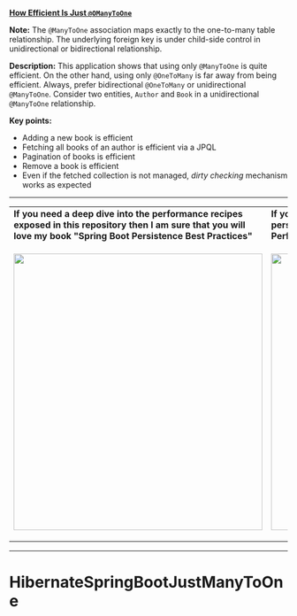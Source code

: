 **[How Efficient Is Just `@OManyToOne`](https://github.com/AnghelLeonard/Hibernate-SpringBoot/tree/master/HibernateSpringBootJustManyToOne)**

**Note:** The `@ManyToOne` association maps exactly to the one-to-many table relationship. The underlying foreign key is under child-side control in unidirectional or bidirectional relationship.

**Description:** This application shows that using only `@ManyToOne` is quite efficient. On the other hand, using only `@OneToMany` is far away from being efficient. Always, prefer bidirectional `@OneToMany` or unidirectional `@ManyToOne`. Consider two entities, `Author` and `Book` in a unidirectional `@ManyToOne` relationship.

**Key points:**
- Adding a new book is efficient
- Fetching all books of an author is efficient via a JPQL
- Pagination of books is efficient
- Remove a book is efficient
- Even if the fetched collection is not managed, *dirty checking* mechanism works as expected
     
-----------------------------------------------------------------------------------------------------------------------    
<table>
     <tr><td><b>If you need a deep dive into the performance recipes exposed in this repository then I am sure that you will love my book "Spring Boot Persistence Best Practices"</b></td><td><b>If you need a hand of tips and illustrations of 100+ Java persistence performance issues then "Java Persistence Performance Illustrated Guide" is for you.</b></td></tr>
     <tr><td>
<a href="https://www.apress.com/us/book/9781484256251"><p align="left"><img src="https://github.com/AnghelLeonard/Hibernate-SpringBoot/blob/master/Spring%20Boot%20Persistence%20Best%20Practices.jpg" height="500" width="450"/></p></a>
</td><td>
<a href="https://leanpub.com/java-persistence-performance-illustrated-guide"><p align="right"><img src="https://github.com/AnghelLeonard/Hibernate-SpringBoot/blob/master/Java%20Persistence%20Performance%20Illustrated%20Guide.jpg" height="500" width="450"/></p></a>
</td></tr></table>

-----------------------------------------------------------------------------------------------------------------------    

# HibernateSpringBootJustManyToOne
